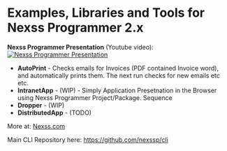 # Examples, Libraries and Tools for Nexss Programmer 2.x

**Nexss Programmer Presentation** (Youtube video):  
[![Nexss Programmer Presentation](https://img.youtube.com/vi/vs2tXMrZzzs/0.jpg)](https://www.youtube.com/watch?v=vs2tXMrZzzs)

- **AutoPrint** - Checks emails for Invoices (PDF contained Invoice word), and automatically prints them. The next run checks for new emails etc etc.
- **IntranetApp** - (WIP) - Simply Application Presetnation in the Browser using Nexss Programmer Project/Package. Sequence
- **Dropper** - (WIP)
- **DistributedApp** - (TODO)

More at: [Nexss.com](https://nexss.com)

Main CLI Repository here: <https://github.com/nexssp/cli>
